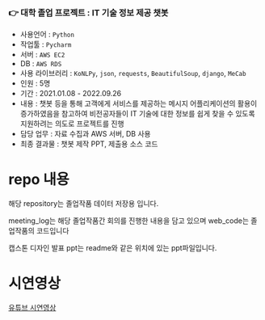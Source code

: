 ### 👉 대학 졸업 프로젝트 : IT 기술 정보 제공 챗봇

- 사용언어 : `Python`
- 작업툴 : `Pycharm`
- 서버 : `AWS EC2`
- DB : `AWS RDS`
- 사용 라이브러리 : `KoNLPy`, `json`, `requests`, `BeautifulSoup`, `django`, `MeCab`
- 인원 : 5명
- 기간 : 2021.01.08 - 2022.09.26
- 내용 : 챗봇 등을 통해 고객에게 서비스를 제공하는 메시지 어플리케이션의 활용이 증가하였음을 참고하여 비전공자들이 IT 기술에 대한 정보를 쉽게 찾을 수 있도록 지원하려는 의도로 프로젝트를 진행
- 담당 업무 : 자료 수집과 AWS 서버, DB 사용
- 최종 결과물 : 챗봇 제작 PPT, 제출용 소스 코드


# repo 내용
해당 repository는 졸업작품 데이터 저장용 입니다.

meeting_log는 해당 졸업작품간 회의를 진행한 내용을 담고 있으며
web_code는 졸업작품의 코드입니다

캡스톤 디자인 발표 ppt는 readme와 같은 위치에 있는 ppt파일입니다.


# 시연영상
[유튜브 시연영상](https://www.youtube.com/watch?v=dMtnAkEyKXA)